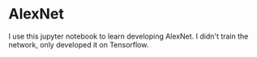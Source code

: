 # AlexNet
I use this jupyter notebook to learn developing AlexNet. I didn't train the network, only developed it on Tensorflow.
